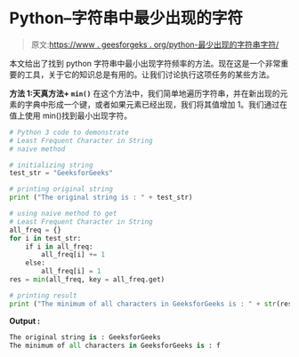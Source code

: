 # Python–字符串中最少出现的字符

> 原文:[https://www . geesforgeks . org/python-最少出现的字符串字符/](https://www.geeksforgeeks.org/python-least-frequent-character-in-string/)

本文给出了找到 python 字符串中最小出现字符频率的方法。现在这是一个非常重要的工具，关于它的知识总是有用的。让我们讨论执行这项任务的某些方法。

**方法 1:天真方法+ `min()`**
在这个方法中，我们简单地遍历字符串，并在新出现的元素的字典中形成一个键，或者如果元素已经出现，我们将其值增加 1。我们通过在值上使用 min()找到最小出现字符。

```py
# Python 3 code to demonstrate 
# Least Frequent Character in String
# naive method 

# initializing string 
test_str = "GeeksforGeeks"

# printing original string
print ("The original string is : " + test_str)

# using naive method to get
# Least Frequent Character in String
all_freq = {}
for i in test_str:
    if i in all_freq:
        all_freq[i] += 1
    else:
        all_freq[i] = 1
res = min(all_freq, key = all_freq.get) 

# printing result 
print ("The minimum of all characters in GeeksforGeeks is : " + str(res))
```

**Output :**

```py
The original string is : GeeksforGeeks
The minimum of all characters in GeeksforGeeks is : f

```
